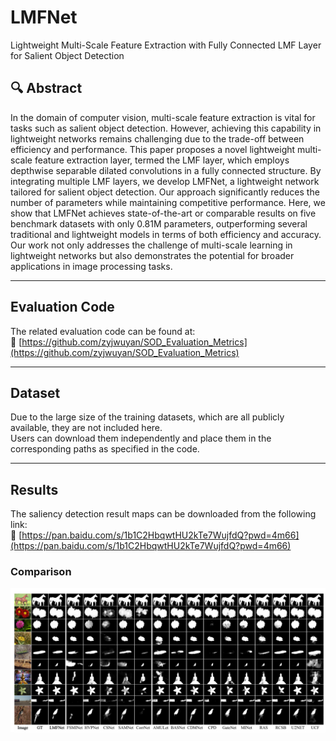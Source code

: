 # LMFNet  
Lightweight Multi-Scale Feature Extraction with Fully Connected LMF Layer for Salient Object Detection

## 🔍 Abstract  
In the domain of computer vision, multi-scale feature extraction is vital for tasks such as salient object detection.  However, achieving this capability in lightweight networks remains challenging due to the trade-off between efficiency and performance.  This paper proposes a novel lightweight multi-scale feature extraction layer, termed the LMF layer, which employs depthwise separable dilated convolutions in a fully connected structure.  By integrating multiple LMF layers, we develop LMFNet, a lightweight network tailored for salient object detection.  Our approach significantly reduces the number of parameters while maintaining competitive performance.  Here, we show that LMFNet achieves state-of-the-art or comparable results on five benchmark datasets with only 0.81M parameters, outperforming several traditional and lightweight models in terms of both efficiency and accuracy.  Our work not only addresses the challenge of multi-scale learning in lightweight networks but also demonstrates the potential for broader applications in image processing tasks.

---

## Evaluation Code  
The related evaluation code can be found at:  
🔗 [https://github.com/zyjwuyan/SOD_Evaluation_Metrics](https://github.com/zyjwuyan/SOD_Evaluation_Metrics)

---

## Dataset  
Due to the large size of the training datasets, which are all publicly available, they are not included here.  
Users can download them independently and place them in the corresponding paths as specified in the code.

---

## Results  
The saliency detection result maps can be downloaded from the following link:  
🔗 [https://pan.baidu.com/s/1b1C2HbqwtHU2kTe7WujfdQ?pwd=4m66](https://pan.baidu.com/s/1b1C2HbqwtHU2kTe7WujfdQ?pwd=4m66)  



### Comparison 
![Quantitative Comparison](./assets/Qualitative_Comparison.png)


